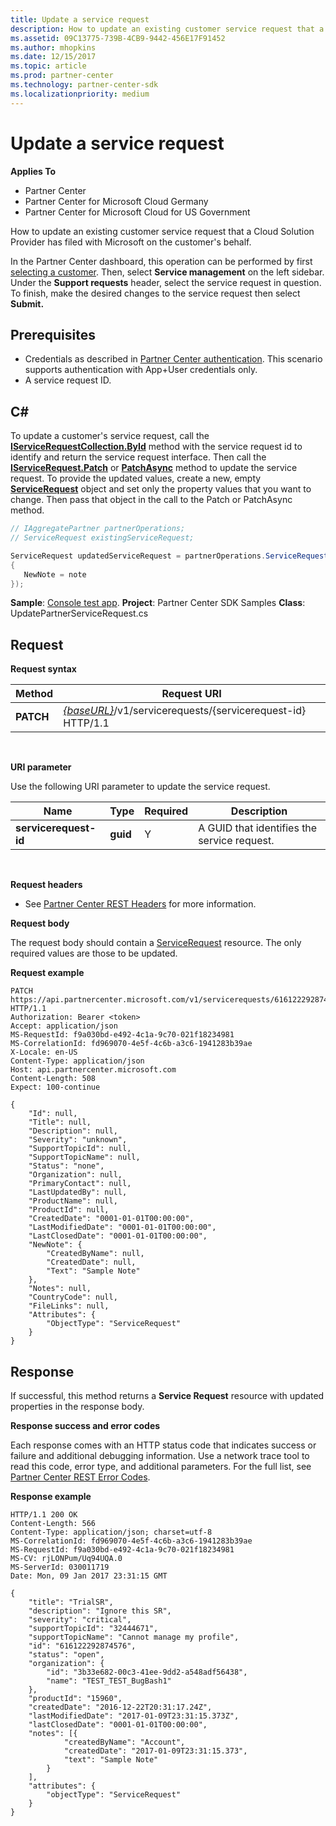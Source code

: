 ```yaml
---
title: Update a service request
description: How to update an existing customer service request that a Cloud Solution Provider has filed with Microsoft on the customer's behalf.
ms.assetid: 09C13775-739B-4CB9-9442-456E17F91452
ms.author: mhopkins
ms.date: 12/15/2017
ms.topic: article
ms.prod: partner-center
ms.technology: partner-center-sdk
ms.localizationpriority: medium
---
```


# Update a service request


**Applies To**

-   Partner Center
-   Partner Center for Microsoft Cloud Germany
-   Partner Center for Microsoft Cloud for US Government

How to update an existing customer service request that a Cloud Solution Provider has filed with Microsoft on the customer's behalf.

In the Partner Center dashboard, this operation can be performed by first [selecting a customer](get-a-customer-by-name.md). Then, select **Service management** on the left sidebar. Under the **Support requests** header, select the service request in question. To finish, make the desired changes to the service request then select **Submit.**

## <span id="Prerequisites"></span><span id="prerequisites"></span><span id="PREREQUISITES"></span>Prerequisites


-   Credentials as described in [Partner Center authentication](partner-center-authentication.md). This scenario supports authentication with App+User credentials only.
-   A service request ID.

## <span id="C_"></span><span id="c_"></span>C#


To update a customer's service request, call the [**IServiceRequestCollection.ById**](https://docs.microsoft.com/dotnet/api/microsoft.store.partnercenter.servicerequests.iservicerequestcollection.byid) method with the service request id to identify and return the service request interface. Then call the [**IServiceRequest.Patch**](https://docs.microsoft.com/dotnet/api/microsoft.store.partnercenter.servicerequests.iservicerequest.patch) or [**PatchAsync**](https://docs.microsoft.com/dotnet/api/microsoft.store.partnercenter.servicerequests.iservicerequest.patchasync) method to update the service request. To provide the updated values, create a new, empty [**ServiceRequest**](https://docs.microsoft.com/dotnet/api/microsoft.store.partnercenter.models.servicerequests.servicerequest) object and set only the property values that you want to change. Then pass that object in the call to the Patch or PatchAsync method.

``` csharp
// IAggregatePartner partnerOperations;
// ServiceRequest existingServiceRequest;

ServiceRequest updatedServiceRequest = partnerOperations.ServiceRequests.ById(existingServiceRequest.Id).Patch(new ServiceRequest
{
   NewNote = note
});
```

**Sample**: [Console test app](console-test-app.md). **Project**: Partner Center SDK Samples **Class**: UpdatePartnerServiceRequest.cs

## <span id="Request"></span><span id="request"></span><span id="REQUEST"></span>Request


**Request syntax**

| Method    | Request URI                                                                                 |
|-----------|---------------------------------------------------------------------------------------------|
| **PATCH** | [*{baseURL}*](partner-center-rest-urls.md)/v1/servicerequests/{servicerequest-id} HTTP/1.1 |

 

**URI parameter**

Use the following URI parameter to update the service request.

| Name                  | Type     | Required | Description                                 |
|-----------------------|----------|----------|---------------------------------------------|
| **servicerequest-id** | **guid** | Y        | A GUID that identifies the service request. |

 

**Request headers**

-   See [Partner Center REST Headers](headers.md) for more information.

**Request body**

The request body should contain a [ServiceRequest](servicerequest.md) resource. The only required values are those to be updated.

**Request example**

```http
PATCH https://api.partnercenter.microsoft.com/v1/servicerequests/616122292874576 HTTP/1.1
Authorization: Bearer <token>
Accept: application/json
MS-RequestId: f9a030bd-e492-4c1a-9c70-021f18234981
MS-CorrelationId: fd969070-4e5f-4c6b-a3c6-1941283b39ae
X-Locale: en-US
Content-Type: application/json
Host: api.partnercenter.microsoft.com
Content-Length: 508
Expect: 100-continue

{
    "Id": null,
    "Title": null,
    "Description": null,
    "Severity": "unknown",
    "SupportTopicId": null,
    "SupportTopicName": null,
    "Status": "none",
    "Organization": null,
    "PrimaryContact": null,
    "LastUpdatedBy": null,
    "ProductName": null,
    "ProductId": null,
    "CreatedDate": "0001-01-01T00:00:00",
    "LastModifiedDate": "0001-01-01T00:00:00",
    "LastClosedDate": "0001-01-01T00:00:00",
    "NewNote": {
        "CreatedByName": null,
        "CreatedDate": null,
        "Text": "Sample Note"
    },
    "Notes": null,
    "CountryCode": null,
    "FileLinks": null,
    "Attributes": {
        "ObjectType": "ServiceRequest"
    }
}
```

## <span id="Response"></span><span id="response"></span><span id="RESPONSE"></span>Response


If successful, this method returns a **Service Request** resource with updated properties in the response body.

**Response success and error codes**

Each response comes with an HTTP status code that indicates success or failure and additional debugging information. Use a network trace tool to read this code, error type, and additional parameters. For the full list, see [Partner Center REST Error Codes](error-codes.md).

**Response example**

```http
HTTP/1.1 200 OK
Content-Length: 566
Content-Type: application/json; charset=utf-8
MS-CorrelationId: fd969070-4e5f-4c6b-a3c6-1941283b39ae
MS-RequestId: f9a030bd-e492-4c1a-9c70-021f18234981
MS-CV: rjLONPum/Uq94UQA.0
MS-ServerId: 030011719
Date: Mon, 09 Jan 2017 23:31:15 GMT

{
    "title": "TrialSR",
    "description": "Ignore this SR",
    "severity": "critical",
    "supportTopicId": "32444671",
    "supportTopicName": "Cannot manage my profile",
    "id": "616122292874576",
    "status": "open",
    "organization": {
        "id": "3b33e682-00c3-41ee-9dd2-a548adf56438",
        "name": "TEST_TEST_BugBash1"
    },
    "productId": "15960",
    "createdDate": "2016-12-22T20:31:17.24Z",
    "lastModifiedDate": "2017-01-09T23:31:15.373Z",
    "lastClosedDate": "0001-01-01T00:00:00",
    "notes": [{
            "createdByName": "Account",
            "createdDate": "2017-01-09T23:31:15.373",
            "text": "Sample Note"
        }
    ],
    "attributes": {
        "objectType": "ServiceRequest"
    }
}
```

 

 




